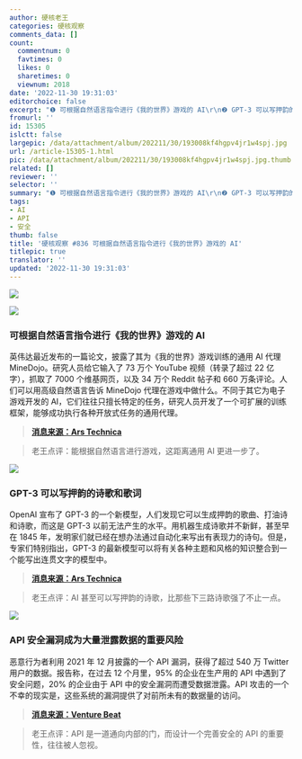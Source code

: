 ```yaml
---
author: 硬核老王
categories: 硬核观察
comments_data: []
count:
  commentnum: 0
  favtimes: 0
  likes: 0
  sharetimes: 0
  viewnum: 2018
date: '2022-11-30 19:31:03'
editorchoice: false
excerpt: "❶ 可根据自然语言指令进行《我的世界》游戏的 AI\r\n❷ GPT-3 可以写押韵的诗歌和歌词\r\n❸ API 安全漏洞成为大量泄露数据的重要风险"
fromurl: ''
id: 15305
islctt: false
largepic: /data/attachment/album/202211/30/193008kf4hgpv4jr1w4spj.jpg
url: /article-15305-1.html
pic: /data/attachment/album/202211/30/193008kf4hgpv4jr1w4spj.jpg.thumb.jpg
related: []
reviewer: ''
selector: ''
summary: "❶ 可根据自然语言指令进行《我的世界》游戏的 AI\r\n❷ GPT-3 可以写押韵的诗歌和歌词\r\n❸ API 安全漏洞成为大量泄露数据的重要风险"
tags:
- AI
- API
- 安全
thumb: false
title: '硬核观察 #836 可根据自然语言指令进行《我的世界》游戏的 AI'
titlepic: true
translator: ''
updated: '2022-11-30 19:31:03'
---
```


![](/data/attachment/album/202211/30/193008kf4hgpv4jr1w4spj.jpg)


![](/data/attachment/album/202211/30/193017o0eddp9de5enl55h.jpg)


### 可根据自然语言指令进行《我的世界》游戏的 AI


英伟达最近发布的一篇论文，披露了其为《我的世界》游戏训练的通用 AI 代理 MineDojo。研究人员给它输入了 73 万个 YouTube 视频（转录了超过 22 亿字），抓取了 7000 个维基网页，以及 34 万个 Reddit 帖子和 660 万条评论。人们可以用高级自然语言告诉 MineDojo 代理在游戏中做什么。不同于其它为电子游戏开发的 AI，它们往往只擅长特定的任务，研究人员开发了一个可扩展的训练框架，能够成功执行各种开放式任务的通用代理。



> 
> **[消息来源：Ars Technica](https://arstechnica.com/information-technology/2022/11/nvidia-wins-award-for-ai-that-can-play-minecraft-on-command/)**
> 
> 
> 



> 
> 老王点评：能根据自然语言进行游戏，这距离通用 AI 更进一步了。
> 
> 
> 


![](/data/attachment/album/202211/30/193029xru2jeh23r2qjpar.jpg)


### GPT-3 可以写押韵的诗歌和歌词


OpenAI 宣布了 GPT-3 的一个新模型，人们发现它可以生成押韵的歌曲、打油诗和诗歌，而这是 GPT-3 以前无法产生的水平。用机器生成诗歌并不新鲜，甚至早在 1845 年，发明家们就已经在想办法通过自动化来写出有表现力的诗句。但是，专家们特别指出，GPT-3 的最新模型可以将有关各种主题和风格的知识整合到一个能写出连贯文字的模型中。



> 
> **[消息来源：Ars Technica](https://arstechnica.com/information-technology/2022/11/openai-conquers-rhyming-poetry-with-new-gpt-3-update/)**
> 
> 
> 



> 
> 老王点评：AI 甚至可以写押韵的诗歌，比那些下三路诗歌强了不止一点。
> 
> 
> 


![](/data/attachment/album/202211/30/193047x8v9c9r882vj00b0.jpg)


### API 安全漏洞成为大量泄露数据的重要风险


恶意行为者利用 2021 年 12 月披露的一个 API 漏洞，获得了超过 540 万 Twitter 用户的数据。报告称，在过去 12 个月里，95% 的企业在生产用的 API 中遇到了安全问题，20% 的企业由于 API 中的安全漏洞而遭受数据泄露。API 攻击的一个不幸的现实是，这些系统的漏洞提供了对前所未有的数据量的访问。



> 
> **[消息来源：Venture Beat](https://venturebeat.com/security/twitter-breach-api-attack/)**
> 
> 
> 



> 
> 老王点评：API 是一道通向内部的门，而设计一个完善安全的 API 的重要性，往往被人忽视。
> 
> 
>